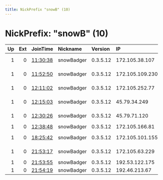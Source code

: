 ```yaml
---
title: NickPrefix "snowB" (10)
---
```


# NickPrefix: "snowB" (10)

|   Up |   Ext | JoinTime                                                                                            | Nickname   | Version   | IP              | AS          | CC   |   ORp |   Dirp | OS    | Contact   |   eFamMembers |
|-----:|------:|:----------------------------------------------------------------------------------------------------|:-----------|:----------|:----------------|:------------|:-----|------:|-------:|:------|:----------|--------------:|
|    1 |     0 | [11:30:38](https://metrics.torproject.org/rs.html#details/4549976AEAACC80F98E66A105AC9C32EDE389895) | snowBadger | 0.3.5.12  | 172.105.38.107  | Linode, LLC | in   |  9001 |      0 | Linux | None      |             1 |
|    1 |     0 | [11:52:50](https://metrics.torproject.org/rs.html#details/A2445C456F4B673D85E16775066E38DE9179B5A5) | snowBadger | 0.3.5.12  | 172.105.109.230 | Linode, LLC | ca   |  9001 |      0 | Linux | None      |             1 |
|    1 |     0 | [12:11:02](https://metrics.torproject.org/rs.html#details/E0E2370487F5FCD2FE40C7DA4CE2538F7EF5DB15) | snowBadger | 0.3.5.12  | 172.105.252.77  | Linode, LLC | jp   |  9001 |      0 | Linux | None      |             1 |
|    1 |     0 | [12:15:03](https://metrics.torproject.org/rs.html#details/8ED94568B4316A7294D3858F8AEFC2053F94D286) | snowBadger | 0.3.5.12  | 45.79.34.249    | Linode, LLC | us   |  9001 |      0 | Linux | None      |             1 |
|    1 |     0 | [12:30:26](https://metrics.torproject.org/rs.html#details/3BF8F8173AA27561BDD12D65BF02E8FCC9CDD4E6) | snowBadger | 0.3.5.12  | 45.79.71.120    | Linode, LLC | us   |  9001 |      0 | Linux | None      |             1 |
|    1 |     0 | [12:38:48](https://metrics.torproject.org/rs.html#details/34E90C2F42BCED8FD403245F7AB3462F981D88E7) | snowBadger | 0.3.5.12  | 172.105.166.81  | None        | au   |  9001 |      0 | Linux | None      |             1 |
|    1 |     0 | [18:25:42](https://metrics.torproject.org/rs.html#details/6FAE4923A0109EEF33A85146DBF7E24CFEA1DE3A) | snowBadger | 0.3.5.12  | 172.105.101.155 | Linode, LLC | ca   |  9001 |      0 | Linux | None      |             1 |
|    1 |     0 | [21:53:17](https://metrics.torproject.org/rs.html#details/3C8A922F8C596CAA3D745B4AD4911F5FE514BB71) | snowBadger | 0.3.5.12  | 172.105.63.229  | Linode, LLC | in   |  9001 |      0 | Linux | None      |             1 |
|    1 |     0 | [21:53:55](https://metrics.torproject.org/rs.html#details/CAC8F71FDCF04F45C5D8DC45D3FEC1254ADA93DA) | snowBadger | 0.3.5.12  | 192.53.122.175  | None        | us   |  9001 |      0 | Linux | None      |             1 |
|    1 |     0 | [21:54:19](https://metrics.torproject.org/rs.html#details/D49F9CA2271382900247474E0BE9FD02B8233EF3) | snowBadger | 0.3.5.12  | 192.46.213.67   | None        | us   |  9001 |      0 | Linux | None      |             1 |
